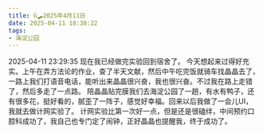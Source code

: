 ```yaml
---
title: G🛹2025年4月11日
date: 2025-04-11 18:30:22
tags:
- 海淀公园
---
```


2025-04-11 23:29:35
现在我已经做完实验回到宿舍了。
今天想起来过得好充实。上午在弄方法论的作业，查了半天文献，然后中午吃完饭就骑车找晶晶去了，一路上我们打语音电话，能听出来晶晶很兴奋，我也很兴奋。不过我在路上走错了，然后多走了一点路。
陪晶晶贴完膜我们去海淀公园了一趟，有水有鸭子，还有很多花，挺好看的，腻歪了一阵子，感觉好幸福。回来以后我做了一会儿UI，我就去做计网实验了。
计网实验比第一次好一点，但是还是很磕绊，中间预约口腔科成功了，我自己也专门定了闹钟，正好晶晶也提醒我，终于成功了。
